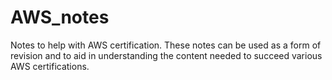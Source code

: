 # AWS_notes
Notes to help with AWS certification. These notes can be used as a form of revision and to aid in understanding the content needed to succeed various
AWS certifications.
